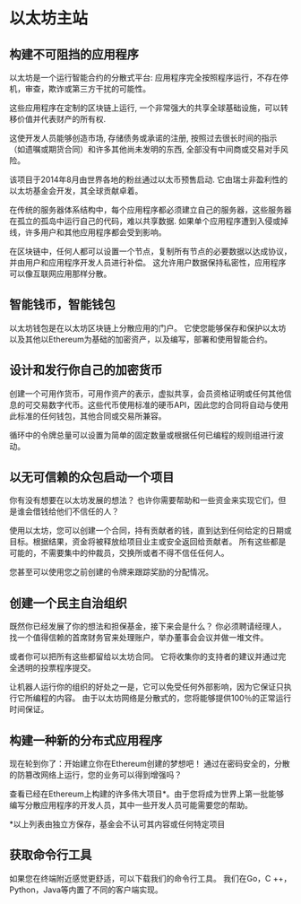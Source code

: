 # 以太坊主站

## 构建不可阻挡的应用程序

以太坊是一个运行智能合约的分散式平台: 应用程序完全按照程序运行，不存在停机，审查，欺诈或第三方干扰的可能性。

这些应用程序在定制的区块链上运行, 一个非常强大的共享全球基础设施，可以转移价值并代表财产的所有权.

这使开发人员能够创造市场, 存储债务或承诺的注册, 按照过去很长时间的指示（如遗嘱或期货合同）和许多其他尚未发明的东西, 全部没有中间商或交易对手风险。

该项目于2014年8月由世界各地的粉丝通过以太币预售启动. 它由瑞士非盈利性的以太坊基金会开发，其全球贡献卓着。

在传统的服务器体系结构中，每个应用程序都必须建立自己的服务器，这些服务器在孤立的孤岛中运行自己的代码，难以共享数据. 如果单个应用程序遭到入侵或掉线，许多用户和其他应用程序都会受到影响。

在区块链中，任何人都可以设置一个节点，复制所有节点的必要数据以达成协议，并由用户和应用程序开发人员进行补偿。 这允许用户数据保持私密性，应用程序可以像互联网应用那样分散。

## 智能钱币，智能钱包

以太坊钱包是在以太坊区块链上分散应用的门户。 它使您能够保存和保护以太坊以及其他以Ethereum为基础的加密资产，以及编写，部署和使用智能合约。

## 设计和发行你自己的加密货币

创建一个可用作货币，可用作资产的表示，虚拟共享，会员资格证明或任何其他信息的可交易数字代币。这些代币使用标准的硬币API，因此您的合同将自动与使用此标准的任何钱包，其他合同或交易所兼容。

循环中的令牌总量可以设置为简单的固定数量或根据任何已编程的规则组进行波动。

## 以无可信赖的众包启动一个项目

你有没有想要在以太坊发展的想法？ 也许你需要帮助和一些资金来实现它们，但是谁会借钱给他们不信任的人？

使用以太坊，您可以创建一个合同，持有贡献者的钱，直到达到任何给定的日期或目标。根据结果​​，资金将被释放给项目业主或安全返回给贡献者。 所有这些都是可能的，不需要集中的仲裁员，交换所或者不得不信任任何人。

您甚至可以使用您之前创建的令牌来跟踪奖励的分配情况。

## 创建一个民主自治组织

既然你已经发展了你的想法和担保基金，接下来会是什么？ 你必须聘请经理人，找一个值得信赖的首席财务官来处理账户，举办董事会会议并做一堆文件。

或者你可以把所有这些都留给以太坊合同。 它将收集你的支持者的建议并通过完全透明的投票程序提交。

让机器人运行你的组织的好处之一是，它可以免受任何外部影响，因为它保证只执行它所编程的内容。 由于以太坊网络是分散式的，您将能够提供100％的正常运行时间保证。

## 构建一种新的分布式应用程序

现在轮到你了：开始建立你在Ethereum创建的梦想吧！ 通过在密码安全的，分散的防篡改网络上运行，您的业务可以得到增强吗？

查看已经在Ethereum上构建的许多伟大项目*。由于您将成为世界上第一批能够编写分散应用程序的开发人员，其中一些开发人员可能需要您的帮助。

*以上列表由独立方保存，基金会不认可其内容或任何特定项目

## 获取命令行工具

如果您在终端附近感觉更舒适，可以下载我们的命令行工具。 我们在Go，C ++，Python，Java等内置了不同的客户端实现。